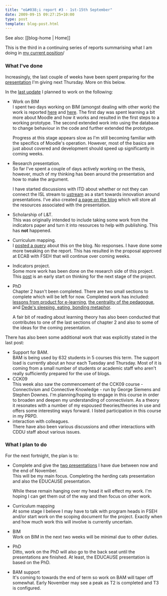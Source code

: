 ```yaml
---
title: "e&#038;i report #3 - 1st-15th September"
date: 2009-09-15 09:27:25+10:00
type: post
template: blog-post.html
---
```


See also: [[blog-home | Home]]

This is the third in a continuing series of reports summarising what I am doing in [my current position](/blog2/2009/08/20/elearning-and-innovation-specialist-report-1-4-20-august)/

### What I've done

Increasingly, the last couple of weeks have been spent preparing for the [presentation](/blog2/2009/09/14/herding-cats-losing-weight-and-how-to-improve-learning-and-teaching-2/) I'm giving next Thursday. More on this below.

In the [last update](/blog2/2009/09/01/ei-report-2-20-25th-august/) I planned to work on the following:

- Work on BIM  
    I spent two days working on BIM (amongst dealing with other work) the work is reported [here](/blog2/2009/09/03/bim-6-learning-weblib-php/) and [here](/blog2/2009/09/08/bim7-getting-the-prototype-up/). The first day was spent learning a bit more about Moodle and how it works and resulted in the first steps to a working prototype. The second extended work into using the database to change behaviour in the code and further extended the prototype.
    
    Progress at this stage appears slow as I'm still becoming familiar with the specifics of Moodle's operation. However, most of the basics are just about covered and development should speed up significantly in coming weeks.
    
- Research presentation.  
    So far I've spent a couple of days actively working on the thesis, however, much of my thinking has been around the presentation and how to make the argument.
    
    I have started discussions with ITD about whether or not they can connect the ISL stream to [ustream](http://www.ustream.tv/) as a start towards innovation around presentations. I've also created [a page on the blog](/blog2/2009/09/14/herding-cats-losing-weight-and-how-to-improve-learning-and-teaching-2/) which will store all the resources associated with the presentation.
    
- Scholarship of L&T.  
    This was originally intended to include taking some work from the indicators paper and turn it into resources to help with publishing. This has **not** happened.
- Curriculum mapping.  
    I [posted a query](/blog2/2009/09/01/curriculum-mapping-process-technology-and-higher-education/) about this on the blog. No responses. I have done some more tweaking on the report. This has resulted in the proposal approved at ECAB with FSEH that will continue over coming weeks.
- Indicators project.  
    Some more work has been done on the research side of this project. This [post](/blog2/2009/09/09/how-do-you-develop-a-cross-lms-usage-comparison/) is an early start on thinking for the next stage of the project.
- PhD  
    Chapter 2 hasn't been completed. There are two small sections to complete which will be left for now. Completed work has included: [lessons from product for e-learning](/blog2/2009/09/02/lessons-from-product-for-e-learning/), [the centrality of the pedagogue](/blog2/2009/09/07/pedagogy-the-centrality-of-the-pedagogue-and-what-they-believe/), and [Dede's sleeping, eating, bonding metaphor](/blog2/2009/09/12/dedes-sleeping-eating-and-bonding-metaphor-and-the-diversity-of-learning-and-its-impacts-for-e-learning/).
    
    A fair bit of reading about learning theory has also been conducted that contributes to one of the last sections of chapter 2 and also to some of the ideas for the coming presentation.
    

There has also been some additional work that was explicitly stated in the last post:

- Support for BAM.  
    BAM is being used by 632 students in 5 courses this term. The support load is currently about an hour each Tuesday and Thursday. Most of it is coming from a small number of students or academic staff who aren't really sufficiently prepared for the use of blogs.
- CCK09  
    This week also saw the commencement of the CCK09 course - Connectivism and Connective Knowledge - run by George Siemens and Stephen Downes. I'm planning/hoping to engage in this course in order to broaden and deepen my understanding of connectivism. As a theory it resonates with a number of my espoused theories/theories in use and offers some interesting ways forward. I listed participation in this course in my PRPD.
- interaction with colleagues.  
    There have also been various discussions and other interactions with CDDU staff about various issues.

### What I plan to do

For the next fortnight, the plan is to:

- Complete and give the [two presentations](/blog2/elearning-and-innovation/#presentations) I have due between now and the end of November.  
    This will be my main focus. Completing the herding cats presentation and also the EDUCAUSE presentation.
    
    While these remain hanging over my head it will effect my work. I'm hoping I can get them out of the way and then focus on other work.
    
- Curriculum mapping  
    At some stage I believe I may have to talk with program heads in FSEH and/or start work on the scoping document for the project. Exactly when and how much work this will involve is currently uncertain.
- BIM  
    Work on BIM in the next two weeks will be minimal due to other duties.
- PhD  
    Ditto, work on the PhD will also go to the back seat until the presentations are finished. At least, the EDUCAUSE presentation is based on the PhD.
- BAM support  
    It's coming to towards the end of term so work on BAM will taper off somewhat. Early November may see a peak as T2 is completed and T3 is configured.
